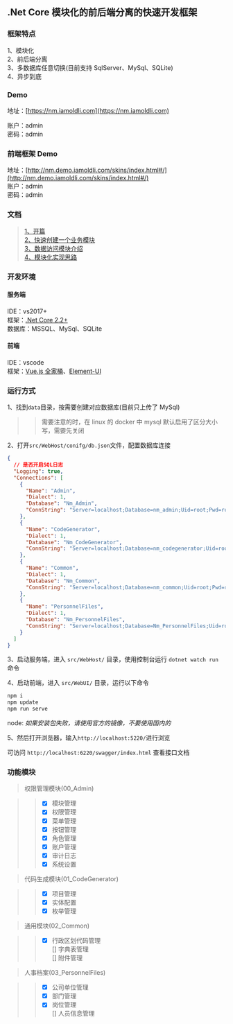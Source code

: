 ## .Net Core 模块化的前后端分离的快速开发框架

### 框架特点

1、模块化  
2、前后端分离  
3、多数据库任意切换(目前支持 SqlServer、MySql、SQLite)  
4、异步到底

### Demo

地址：[https://nm.iamoldli.com](https://nm.iamoldli.com)

账户：admin  
密码：admin

### 前端框架 Demo

地址：[http://nm.demo.iamoldli.com/skins/index.html#/](http://nm.demo.iamoldli.com/skins/index.html#/)  
账户：admin  
密码：admin

### 文档

> [1、开篇](https://www.cnblogs.com/oldli/p/10895001.html)  
> [2、快速创建一个业务模块](https://www.cnblogs.com/oldli/p/10905415.html)  
> [3、数据访问模块介绍](https://www.cnblogs.com/oldli/p/10910247.html)  
> [4、模块化实现思路](https://www.cnblogs.com/oldli/p/10945137.html)

### 开发环境

#### 服务端

IDE：vs2017+  
框架：[.Net Core 2.2+](https://docs.microsoft.com/zh-cn/aspnet/core/fundamentals/?tabs=windows&view=aspnetcore-2.2#tabpanel_Rl26OFmlz8_aspnetcore2x)  
数据库：MSSQL、MySql、SQLite

#### 前端

IDE：vscode  
框架：[Vue.js 全家桶](https://cn.vuejs.org/)、[Element-UI](https://element.eleme.cn/#/zh-CN/component/layout)

### 运行方式

1、找到`data`目录，按需要创建对应数据库(目前只上传了 MySql)

> > 需要注意的时，在 linux 的 docker 中 mysql 默认启用了区分大小写，需要先关闭

2、打开`src/WebHost/conifg/db.json`文件，配置数据库连接

```json
{
  // 是否开启SQL日志
  "Logging": true,
  "Connections": [
    {
      "Name": "Admin",
      "Dialect": 1,
      "Database": "Nm_Admin",
      "ConnString": "Server=localhost;Database=nm_admin;Uid=root;Pwd=root;Allow User Variables=True;charset=utf8;SslMode=none;"
    },
    {
      "Name": "CodeGenerator",
      "Dialect": 1,
      "Database": "Nm_CodeGenerator",
      "ConnString": "Server=localhost;Database=nm_codegenerator;Uid=root;Pwd=root;Allow User Variables=True;charset=utf8;SslMode=none;"
    },
    {
      "Name": "Common",
      "Dialect": 1,
      "Database": "Nm_Common",
      "ConnString": "Server=localhost;Database=nm_common;Uid=root;Pwd=root;Allow User Variables=True;charset=utf8;SslMode=none;"
    },
    {
      "Name": "PersonnelFiles",
      "Dialect": 1,
      "Database": "Nm_PersonnelFiles",
      "ConnString": "Server=localhost;Database=Nm_PersonnelFiles;Uid=root;Pwd=root;Allow User Variables=True;charset=utf8;SslMode=none;"
    }
  ]
}
```

3、启动服务端，进入 `src/WebHost/` 目录，使用控制台运行 `dotnet watch run` 命令

4、启动前端，进入 `src/WebUI/` 目录，运行以下命令

```js
npm i
npm update
npm run serve
```

node: _如果安装包失败，请使用官方的镜像，不要使用国内的_

5、然后打开浏览器，输入`http://localhost:5220/`进行浏览

可访问 `http://localhost:6220/swagger/index.html` 查看接口文档

### 功能模块

> 权限管理模块(00_Admin)

> > - [x] 模块管理
> > - [x] 权限管理
> > - [x] 菜单管理
> > - [x] 按钮管理
> > - [x] 角色管理
> > - [x] 账户管理
> > - [x] 审计日志
> > - [x] 系统设置

> 代码生成模块(01_CodeGenerator)

> > - [x] 项目管理
> > - [x] 实体配置
> > - [x] 枚举管理

> 通用模块(02_Common)

> > - [x] 行政区划代码管理  
> >       [] 字典表管理  
> >       [] 附件管理

> 人事档案(03_PersonnelFiles)

> > - [x] 公司单位管理
> > - [x] 部门管理
> > - [x] 岗位管理  
> >       [] 人员信息管理
